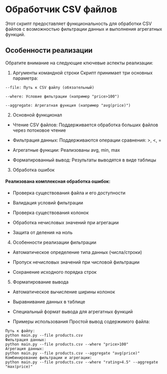 # Обработчик CSV файлов
Этот скрипт предоставляет функциональность для обработки CSV файлов с возможностью фильтрации данных и выполнения агрегатных функций.

## Особенности реализации
Обратите внимание на следующие ключевые аспекты реализации:

1. Аргументы командной строки
Скрипт принимает три основных параметра:
```
--file: Путь к CSV файлу (обязательный)

--where: Условие фильтрации (например "price>100")

--aggregate: Агрегатная функция (например "avg(price)")
```
2. Основной функционал
- Чтение CSV файлов: Поддерживается обработка больших файлов через потоковое чтение

- Фильтрация данных: Поддерживаются операции сравнения: >, <, =

- Агрегатные функции: Реализованы avg, min, max

- Форматированный вывод: Результаты выводятся в виде таблицы

3. Обработка ошибок
#### Реализована комплексная обработка ошибок:

- Проверка существования файла и его доступности

- Валидация условий фильтрации

- Проверка существования колонок

- Обработка нечисловых значений при агрегации

- Защита от деления на ноль

4. Особенности реализации фильтрации
- Автоматическое определение типа данных (числа/строки)

- Пропуск нечисловых значений при числовой фильтрации

- Сохранение исходного порядка строк

5. Форматирование вывода
- Автоматическое вычисление ширины колонок

- Выравнивание данных в таблице

- Специальный формат вывода для агрегатных функций

- Примеры использования
Простой вывод содержимого файла:

```
Путь к файлу:
python main.py --file products.csv
Фильтрация данных:
python main.py --file products.csv --where "price>100"
Агрегация данных:
python main.py --file products.csv --aggregate "avg(price)"
Комбинирование фильтрации и агрегации:
python main.py --file products.csv --where "rating>4.5" --aggregate "max(price)"
```